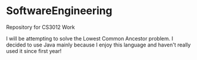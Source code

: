 # SoftwareEngineering
Repository for CS3012 Work

I will be attempting to solve the Lowest Common Ancestor problem. I decided to use Java mainly because I enjoy this language and haven't really used it since first year! 
